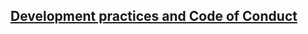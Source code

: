 ## [Development practices and Code of Conduct ](https://kiwibank.atlassian.net/wiki/spaces/CICD/pages/5421695164/Development+Code+of+Conduct)